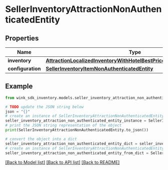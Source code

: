# SellerInventoryAttractionNonAuthenticatedEntity


## Properties

Name | Type | Description | Notes
------------ | ------------- | ------------- | -------------
**inventory** | [**AttractionLocalizedInventoryWithHotelBestPriceNonAuthenticatedEntity**](AttractionLocalizedInventoryWithHotelBestPriceNonAuthenticatedEntity.md) |  | [optional] 
**configuration** | [**SellerInventoryItemNonAuthenticatedEntity**](SellerInventoryItemNonAuthenticatedEntity.md) |  | [optional] 

## Example

```python
from wink_sdk_inventory.models.seller_inventory_attraction_non_authenticated_entity import SellerInventoryAttractionNonAuthenticatedEntity

# TODO update the JSON string below
json = "{}"
# create an instance of SellerInventoryAttractionNonAuthenticatedEntity from a JSON string
seller_inventory_attraction_non_authenticated_entity_instance = SellerInventoryAttractionNonAuthenticatedEntity.from_json(json)
# print the JSON string representation of the object
print(SellerInventoryAttractionNonAuthenticatedEntity.to_json())

# convert the object into a dict
seller_inventory_attraction_non_authenticated_entity_dict = seller_inventory_attraction_non_authenticated_entity_instance.to_dict()
# create an instance of SellerInventoryAttractionNonAuthenticatedEntity from a dict
seller_inventory_attraction_non_authenticated_entity_from_dict = SellerInventoryAttractionNonAuthenticatedEntity.from_dict(seller_inventory_attraction_non_authenticated_entity_dict)
```
[[Back to Model list]](../README.md#documentation-for-models) [[Back to API list]](../README.md#documentation-for-api-endpoints) [[Back to README]](../README.md)


